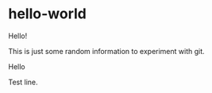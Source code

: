 # hello-world
Hello!

This is just some random information to experiment with git.

Hello

Test line.
